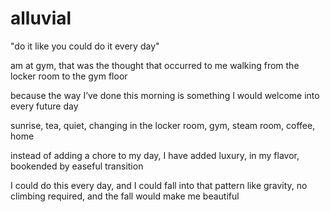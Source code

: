 # alluvial

"do it like you could do it every day"

am at gym, that was the thought that occurred to me walking from the locker room to the gym floor

because the way I’ve done this morning is something I would welcome into every future day

sunrise, tea, quiet, changing in the locker room, gym, steam room, coffee, home

instead of adding a chore to my day, I have added luxury, in my flavor, bookended by easeful transition

I could do this every day, and I could fall into that pattern like gravity, no climbing required, and the fall would make me beautiful
